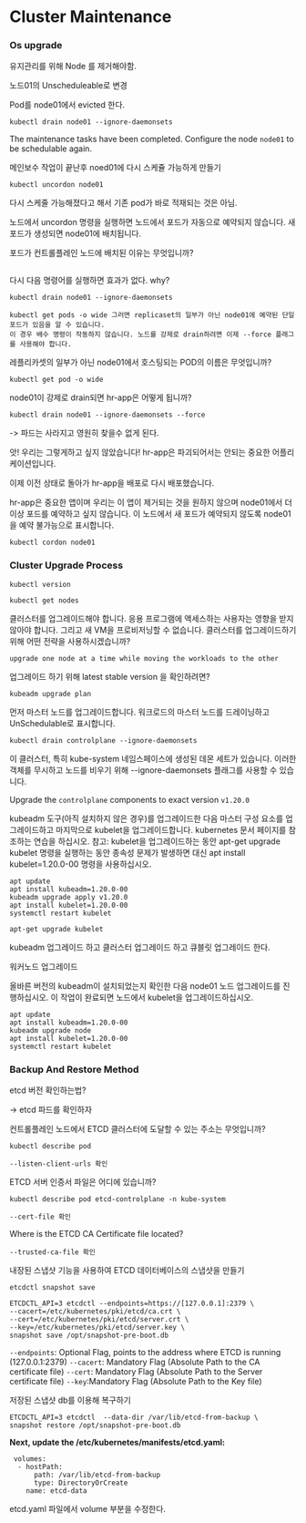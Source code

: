 # Cluster Maintenance



### Os upgrade



유지관리를 위해 Node 를 제거해야함.

노드01의 Unscheduleable로 변경

Pod를 node01에서 evicted 한다.



```
kubectl drain node01 --ignore-daemonsets
```



The maintenance tasks have been completed. Configure the node `node01` to be schedulable again.

메인보수 작업이 끝난후 noed01에 다시 스케쥴 가능하게 만들기



```
kubectl uncordon node01
```



다시 스케줄 가능해졌다고 해서 기존 pod가 바로 적재되는 것은 아님.

노드에서 uncordon 명령을 실행하면 노드에서 포드가 자동으로 예약되지 않습니다. 새 포드가 생성되면 node01에 배치됩니다.



포드가 컨트롤플레인 노드에 배치된 이유는 무엇입니까?

```

```



 다시 다음 명령어를 실행하면 효과가 없다. why?

```
kubectl drain node01 --ignore-daemonsets
```

```
kubectl get pods -o wide 그러면 replicaset의 일부가 아닌 node01에 예약된 단일 포드가 있음을 알 수 있습니다.
이 경우 배수 명령이 작동하지 않습니다. 노드를 강제로 drain하려면 이제 --force 플래그를 사용해야 합니다.
```



레플리카셋의 일부가 아닌 node01에서 호스팅되는 POD의 이름은 무엇입니까?

```
kubectl get pod -o wide
```



node01이 강제로 drain되면 hr-app은 어떻게 됩니까?

```
kubectl drain node01 --ignore-daemonsets --force
```

-> 파드는 사라지고 영원히 찾을수 없게 된다.



앗! 우리는 그렇게하고 싶지 않았습니다! hr-app은 파괴되어서는 안되는 중요한 어플리케이션입니다. 

이제 이전 상태로 돌아가 hr-app을 배포로 다시 배포했습니다.



hr-app은 중요한 앱이며 우리는 이 앱이 제거되는 것을 원하지 않으며 node01에서 더 이상 포드를 예약하고 싶지 않습니다.
이 노드에서 새 포드가 예약되지 않도록 node01을 예약 불가능으로 표시합니다.

```
kubectl cordon node01
```



### Cluster Upgrade Process

```
kubectl version
```

```
kubectl get nodes
```



클러스터를 업그레이드해야 합니다. 응용 프로그램에 액세스하는 사용자는 영향을 받지 않아야 합니다. 그리고 새 VM을 프로비저닝할 수 없습니다. 클러스터를 업그레이드하기 위해 어떤 전략을 사용하시겠습니까?



```
upgrade one node at a time while moving the workloads to the other
```



업그레이드 하기 위해 latest stable version 을 확인하려면?

```
kubeadm upgrade plan
```



먼저 마스터 노드를 업그레이드합니다. 워크로드의 마스터 노드를 드레이닝하고 UnSchedulable로 표시합니다.

```
kubectl drain controlplane --ignore-daemonsets
```

이 클러스터, 특히 kube-system 네임스페이스에 생성된 데몬 세트가 있습니다. 이러한 객체를 무시하고 노드를 비우기 위해 --ignore-daemonsets 플래그를 사용할 수 있습니다.



Upgrade the `controlplane` components to exact version `v1.20.0`

kubeadm 도구(아직 설치하지 않은 경우)를 업그레이드한 다음 마스터 구성 요소를 업그레이드하고 마지막으로 kubelet을 업그레이드합니다. kubernetes 문서 페이지를 참조하는 연습을 하십시오. 참고: kubelet을 업그레이드하는 동안 apt-get upgrade kubelet 명령을 실행하는 동안 종속성 문제가 발생하면 대신 apt install kubelet=1.20.0-00 명령을 사용하십시오.

```
apt update
apt install kubeadm=1.20.0-00
kubeadm upgrade apply v1.20.0
apt install kubelet=1.20.0-00
systemctl restart kubelet

apt-get upgrade kubelet

```

 kubeadm 업그레이드 하고 클러스터 업그레이드 하고 큐블릿 업그레이드 한다.



워커노드 업그레이드

올바른 버전의 kubeadm이 설치되었는지 확인한 다음 node01 노드 업그레이드를 진행하십시오. 이 작업이 완료되면 노드에서 kubelet을 업그레이드하십시오.

```
apt update
apt install kubeadm=1.20.0-00
kubeadm upgrade node
apt install kubelet=1.20.0-00
systemctl restart kubelet
```



### Backup And Restore Method

etcd 버전 확인하는법?

-> etcd 파드를 확인하자



컨트롤플레인 노드에서 ETCD 클러스터에 도달할 수 있는 주소는 무엇입니까?

```
kubectl describe pod 

--listen-client-urls 확인
```



ETCD 서버 인증서 파일은 어디에 있습니까?

```
kubectl describe pod etcd-controlplane -n kube-system

--cert-file 확인
```



Where is the ETCD CA Certificate file located?

```
--trusted-ca-file 확인
```



내장된 스냅샷 기능을 사용하여 ETCD 데이터베이스의 스냅샷을 만들기

```
etcdctl snapshot save

ETCDCTL_API=3 etcdctl --endpoints=https://[127.0.0.1]:2379 \
--cacert=/etc/kubernetes/pki/etcd/ca.crt \
--cert=/etc/kubernetes/pki/etcd/server.crt \
--key=/etc/kubernetes/pki/etcd/server.key \
snapshot save /opt/snapshot-pre-boot.db
```

`--endpoints`: Optional Flag, points to the address where ETCD is running (127.0.0.1:2379)
`--cacert`: Mandatory Flag (Absolute Path to the CA certificate file)
`--cert`: Mandatory Flag (Absolute Path to the Server certificate file)
`--key`:Mandatory Flag (Absolute Path to the Key file)



저장된 스냅샷 db를 이용해 복구하기

```
ETCDCTL_API=3 etcdctl  --data-dir /var/lib/etcd-from-backup \
snapshot restore /opt/snapshot-pre-boot.db
```

**Next, update the /etc/kubernetes/manifests/etcd.yaml:**

```
 volumes:
  - hostPath:
      path: /var/lib/etcd-from-backup
      type: DirectoryOrCreate
    name: etcd-data
```

etcd.yaml 파일에서 volume 부분을 수정한다.



